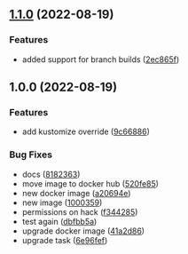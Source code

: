 ## [1.1.0](https://github.com/pietervincken/renovate-talk-semantic-release/compare/v1.0.0...v1.1.0) (2022-08-19)


### Features

* added support for branch builds ([2ec865f](https://github.com/pietervincken/renovate-talk-semantic-release/commit/2ec865f43080a9447d84fc1bb2e651a50ac4cdce))

## 1.0.0 (2022-08-19)


### Features

* add kustomize override ([9c66886](https://github.com/pietervincken/renovate-talk-semantic-release/commit/9c66886c9714c0fe387df28927a6ce1cce7c8467))


### Bug Fixes

* docs ([8182363](https://github.com/pietervincken/renovate-talk-semantic-release/commit/8182363fc9b4b43779916087f8bf78f2aea6646e))
* move image to docker hub ([520fe85](https://github.com/pietervincken/renovate-talk-semantic-release/commit/520fe85617310260037f1c65a2bb5daa205d2c6c))
* new docker image ([a20694e](https://github.com/pietervincken/renovate-talk-semantic-release/commit/a20694e62a2f544735ac8141334adb8d80765f82))
* new image ([1000359](https://github.com/pietervincken/renovate-talk-semantic-release/commit/10003596d146da569e4493d3e1bc7acba94c2ee2))
* permissions on hack ([f344285](https://github.com/pietervincken/renovate-talk-semantic-release/commit/f3442853dfc04ee84d17a6004f729873526c60bf))
* test again ([dbfbb5a](https://github.com/pietervincken/renovate-talk-semantic-release/commit/dbfbb5a415411bca3f4cb5a108bd5dbc81a0ad3f))
* upgrade docker image ([41a2d86](https://github.com/pietervincken/renovate-talk-semantic-release/commit/41a2d860bfe6b1b75798deba10da7c6e1356c2ea))
* upgrade task ([6e96fef](https://github.com/pietervincken/renovate-talk-semantic-release/commit/6e96fefa1ae1b7c74a66f8e61a63a8879ff8a0c4))
